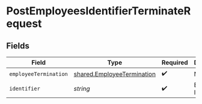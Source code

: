 # PostEmployeesIdentifierTerminateRequest


## Fields

| Field                                                                    | Type                                                                     | Required                                                                 | Description                                                              |
| ------------------------------------------------------------------------ | ------------------------------------------------------------------------ | ------------------------------------------------------------------------ | ------------------------------------------------------------------------ |
| `employeeTermination`                                                    | [shared.EmployeeTermination](../../models/shared/employeetermination.md) | :heavy_check_mark:                                                       | N/A                                                                      |
| `identifier`                                                             | *string*                                                                 | :heavy_check_mark:                                                       | Employee ID.                                                             |